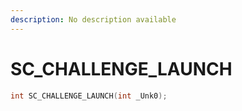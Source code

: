 ```yaml
---
description: No description available 
---
```


# SC_CHALLENGE_LAUNCH

```cpp
int SC_CHALLENGE_LAUNCH(int _Unk0);
```